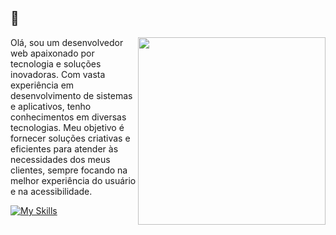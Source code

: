 ## 👋
  
<img align="right" width="300" src="https://i2.wp.com/allhtaccess.info/wp-content/uploads/2018/03/programming.gif?fit=1281%2C716&ssl=1" />

<p align="left"> 
  Olá, sou um desenvolvedor web apaixonado por tecnologia e soluções inovadoras. Com vasta experiência em desenvolvimento de sistemas e aplicativos, tenho conhecimentos em diversas tecnologias. Meu objetivo é fornecer soluções criativas e eficientes para atender às necessidades dos meus clientes, sempre focando na melhor experiência do usuário e na acessibilidade.
</p>

[![My Skills](https://skillicons.dev/icons?i=js,ts,nodejs,react,nestjs,vuejs,mysql,redis,linux,docker&theme=light)](https://skillicons.dev)
